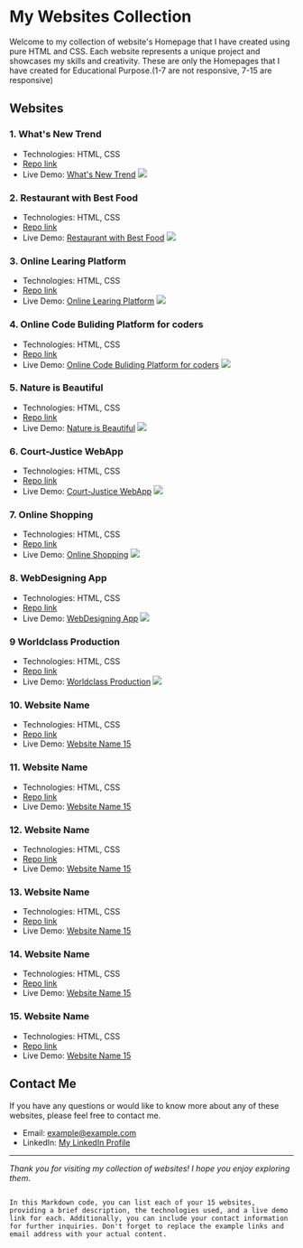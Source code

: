# My Websites Collection

Welcome to my collection of website's Homepage that I have created using pure HTML and CSS. Each website represents a unique project and showcases my skills and creativity.
These are only the Homepages that I have created for Educational Purpose.(1-7 are not responsive, 7-15 are responsive)

## Websites

### 1. What's New Trend

- Technologies: HTML, CSS
- [Repo link](https://github.com/deep-da/Html-Css-Web-Pages/tree/main/live-class-project-01)
- Live Demo: [What's New Trend](https://whats-the-trend-in-2025.netlify.app/)
![](./live-class-project-01/1.png)

### 2. Restaurant with Best Food

- Technologies: HTML, CSS
- [Repo link](https://github.com/deep-da/Html-Css-Web-Pages/tree/main/live-class-project-2)
- Live Demo: [Restaurant with Best Food](https://restaurant-with-the-best-food.netlify.app/)
![](./live-class-project-2/2.png)

### 3. Online Learing Platform

- Technologies: HTML, CSS
- [Repo link](https://github.com/deep-da/Html-Css-Web-Pages/tree/main/live-class-project-3)
- Live Demo: [Online Learing Platform](https://the-online-learning-platform.netlify.app/)
![](./live-class-project-3/3.png)

### 4. Online Code Buliding Platform for coders

- Technologies: HTML, CSS
- [Repo link](https://github.com/deep-da/Html-Css-Web-Pages/tree/main/live-class-project-4)
- Live Demo: [Online Code Buliding Platform for coders](https://online-building-platform-for-coders.netlify.app/)
![](./live-class-project-4/5.png)

### 5. Nature is Beautiful 

- Technologies: HTML, CSS
- [Repo link](https://github.com/deep-da/Html-Css-Web-Pages/tree/main/live-class-project-5)
- Live Demo: [Nature is Beautiful](https://nature-is-beautiful.netlify.app/)
![](./live-class-project-5/6.png)

### 6. Court-Justice WebApp 

- Technologies: HTML, CSS
- [Repo link](https://github.com/deep-da/Html-Css-Web-Pages/tree/main/live-class-project-6)
- Live Demo: [Court-Justice WebApp](https://court-justice-webapp.netlify.app/)
![](./live-class-project-6/7.png)

### 7. Online Shopping

- Technologies: HTML, CSS
- [Repo link](https://github.com/deep-da/Html-Css-Web-Pages/tree/main/live-class-project-7)
- Live Demo: [Online Shopping](https://online-shopping-webapp.netlify.app/)
![](./live-class-project-7/7.png)


### 8. WebDesigning App 

- Technologies: HTML, CSS
- [Repo link](https://github.com/deep-ansingkar/Html-Css-Web-Pages/tree/main/live-class-project-8)
- Live Demo: [WebDesigning App](https://web-designing-app.netlify.app/)
![](./live-class-project-8/8.png)

### 9 Worldclass Production

- Technologies: HTML, CSS
- [Repo link](https://github.com/deep-ansingkar/Html-Css-Web-Pages/tree/main/live-class-project-9)
- Live Demo: [Worldclass Production](https://worldclass-production.netlify.app/)
![](./live-class-project-9/9.png)

### 10. Website Name 

- Technologies: HTML, CSS
- [Repo link]()
- Live Demo: [Website Name 15](https://www.example15.com)

### 11. Website Name 

- Technologies: HTML, CSS
- [Repo link]()
- Live Demo: [Website Name 15](https://www.example15.com)

### 12. Website Name 

- Technologies: HTML, CSS
- [Repo link]()
- Live Demo: [Website Name 15](https://www.example15.com)

### 13. Website Name 

- Technologies: HTML, CSS
- [Repo link]()
- Live Demo: [Website Name 15](https://www.example15.com)

### 14. Website Name 

- Technologies: HTML, CSS
- [Repo link]()
- Live Demo: [Website Name 15](https://www.example15.com)

### 15. Website Name 

- Technologies: HTML, CSS
- [Repo link]()
- Live Demo: [Website Name 15](https://www.example15.com)

## Contact Me

If you have any questions or would like to know more about any of these websites, please feel free to contact me.

- Email: example@example.com
- LinkedIn: [My LinkedIn Profile](https://www.linkedin.com/in/example)

---

*Thank you for visiting my collection of websites! I hope you enjoy exploring them.*
```

In this Markdown code, you can list each of your 15 websites, providing a brief description, the technologies used, and a live demo link for each. Additionally, you can include your contact information for further inquiries. Don't forget to replace the example links and email address with your actual content.
